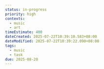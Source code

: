```yaml
---
status: in-progress
priority: high
contexts:
  - music
  - art
timeEstimate: 400
dateCreated: 2025-07-22T10:39:10.583+08:00
dateModified: 2025-07-22T10:39:22.090+08:00
tags:
  - music
  - task
due: 2025-08-20
---
```


